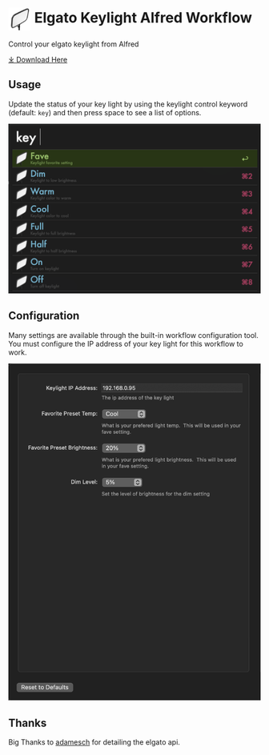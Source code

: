 # <img src='Workflow/icon.png' width='45' align='center' alt='icon'> Elgato Keylight Alfred Workflow

Control your elgato keylight from Alfred

<a href='https://github.com/brylok/elgato-keylight-workflow/releases/download/2023.1/Keylight.Control.alfredworkflow'>⤓ Download Here</a>

## Usage

Update the status of your key light by using the keylight control keyword (default: `key`) and then press space to see a list of options.



![Alfred search for key](Workflow/images/results.png)



## Configuration

Many settings are available through the built-in workflow configuration tool. You must configure the IP address of your key light for this workflow to work.


![Example configuration](Workflow/images/configuration.png)



## Thanks

Big Thanks to [adamesch](https://github.com/adamesch/elgato-key-light-api) for detailing the elgato api.
